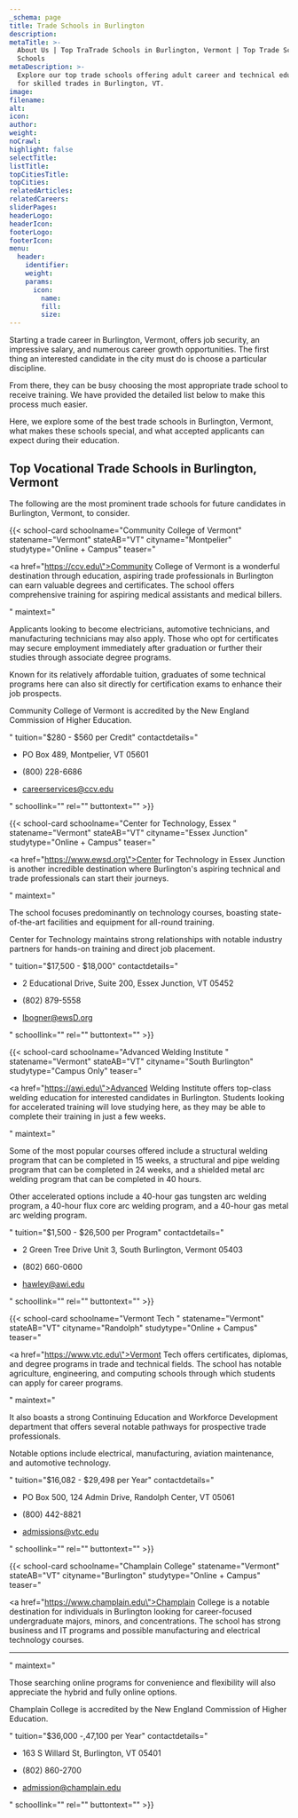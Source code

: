 ```yaml
---
_schema: page
title: Trade Schools in Burlington
description:
metaTitle: >-
  About Us | Top TraTrade Schools in Burlington, Vermont | Top Trade Schoolsde
  Schools
metaDescription: >-
  Explore our top trade schools offering adult career and technical education
  for skilled trades in Burlington, VT.
image:
filename:
alt:
icon:
author:
weight:
noCrawl:
highlight: false
selectTitle:
listTitle:
topCitiesTitle:
topCities:
relatedArticles:
relatedCareers:
sliderPages:
headerLogo:
headerIcon:
footerLogo:
footerIcon:
menu:
  header:
    identifier:
    weight:
    params:
      icon:
        name:
        fill:
        size:
---
```

Starting a trade career in Burlington, Vermont, offers job security, an impressive salary, and numerous career growth opportunities. The first thing an interested candidate in the city must do is choose a particular discipline.

From there, they can be busy choosing the most appropriate trade school to receive training. We have provided the detailed list below to make this process much easier.

Here, we explore some of the best trade schools in Burlington, Vermont, what makes these schools special, and what accepted applicants can expect during their education.

## **Top Vocational Trade Schools in Burlington, Vermont**

The following are the most prominent trade schools for future candidates in Burlington, Vermont, to consider.

{{< school-card schoolname="Community College of Vermont" statename="Vermont" stateAB="VT" cityname="Montpelier" studytype="Online + Campus" teaser="<p><a href=\"https://ccv.edu\">Community College of Vermon</a>t is a wonderful destination through education, aspiring trade professionals in Burlington can earn valuable degrees and certificates. The school offers comprehensive training for aspiring medical assistants and medical billers.</p>" maintext="<p>Applicants looking to become electricians, automotive technicians, and manufacturing technicians may also apply. Those who opt for certificates may secure employment immediately after graduation or further their studies through associate degree programs.</p><p>Known for its relatively affordable tuition, graduates of some technical programs here can also sit directly for certification exams to enhance their job prospects.</p><p>Community College of Vermont is accredited by the New England Commission of Higher Education.</p>" tuition="$280 - $560 per Credit" contactdetails="<ul><li><p>PO Box 489, Montpelier, VT 05601</p></li><li><p>(800) 228-6686</p></li><li><p>careerservices@ccv.edu</p></li></ul>" schoollink="" rel="" buttontext="" >}}

{{< school-card schoolname="Center for Technology, Essex " statename="Vermont" stateAB="VT" cityname="Essex Junction" studytype="Online + Campus" teaser="<p><a href=\"https://www.ewsd.org\">Center for Technology</a> in Essex Junction is another incredible destination where Burlington's aspiring technical and trade professionals can start their journeys.</p>" maintext="<p>The school focuses predominantly on technology courses, boasting state-of-the-art facilities and equipment for all-round training.</p><p>Center for Technology maintains strong relationships with notable industry partners for hands-on training and direct job placement.</p>" tuition="$17,500 - $18,000" contactdetails="<ul><li><p>2 Educational Drive, Suite 200, Essex Junction, VT 05452</p></li><li><p>(802) 879-5558</p></li><li><p>lbogner@ewsD.org</p></li></ul>" schoollink="" rel="" buttontext="" >}}

{{< school-card schoolname="Advanced Welding Institute " statename="Vermont" stateAB="VT" cityname="South Burlington" studytype="Campus Only" teaser="<p><a href=\"https://awi.edu\">Advanced Welding Institute</a> offers top-class welding education for interested candidates in Burlington. Students looking for accelerated training will love studying here, as they may be able to complete their training in just a few weeks.</p>" maintext="<p>Some of the most popular courses offered include a structural welding program that can be completed in 15 weeks, a structural and pipe welding program that can be completed in 24 weeks, and a shielded metal arc welding program that can be completed in 40 hours.</p><p>Other accelerated options include a 40-hour gas tungsten arc welding program, a 40-hour flux core arc welding program, and a 40-hour gas metal arc welding program.</p>" tuition="$1,500 - $26,500 per Program" contactdetails="<ul><li><p>2 Green Tree Drive Unit 3, South Burlington, Vermont 05403</p></li><li><p>(802) 660-0600</p></li><li><p>hawley@awi.edu</p></li></ul>" schoollink="" rel="" buttontext="" >}}

{{< school-card schoolname="Vermont Tech " statename="Vermont" stateAB="VT" cityname="Randolph" studytype="Online + Campus" teaser="<p><a href=\"https://www.vtc.edu\">Vermont Tech</a> offers certificates, diplomas, and degree programs in trade and technical fields. The school has notable agriculture, engineering, and computing schools through which students can apply for career programs.</p>" maintext="<p>It also boasts a strong Continuing Education and Workforce Development department that offers several notable pathways for prospective trade professionals.</p><p>Notable options include electrical, manufacturing, aviation maintenance, and automotive technology.</p>" tuition="$16,082 - $29,498 per Year" contactdetails="<ul><li><p>PO Box 500, 124 Admin Drive, Randolph Center, VT 05061</p></li><li><p>(800) 442-8821</p></li><li><p>admissions@vtc.edu</p></li></ul>" schoollink="" rel="" buttontext="" >}}

{{< school-card schoolname="Champlain College" statename="Vermont" stateAB="VT" cityname="Burlington" studytype="Online + Campus" teaser="<p><a href=\"https://www.champlain.edu\">Champlain College</a> is a notable destination for individuals in Burlington looking for career-focused undergraduate majors, minors, and concentrations. The school has strong business and IT programs and possible manufacturing and electrical technology courses.</p><hr />" maintext="<p>Those searching online programs for convenience and flexibility will also appreciate the hybrid and fully online options.</p><p>Champlain College is accredited by the New England Commission of Higher Education.</p>" tuition="$36,000 -,47,100 per Year" contactdetails="<ul><li><p>163 S Willard St, Burlington, VT 05401</p></li><li><p>(802) 860-2700</p></li><li><p>admission@champlain.edu</p></li></ul>" schoollink="" rel="" buttontext="" >}}